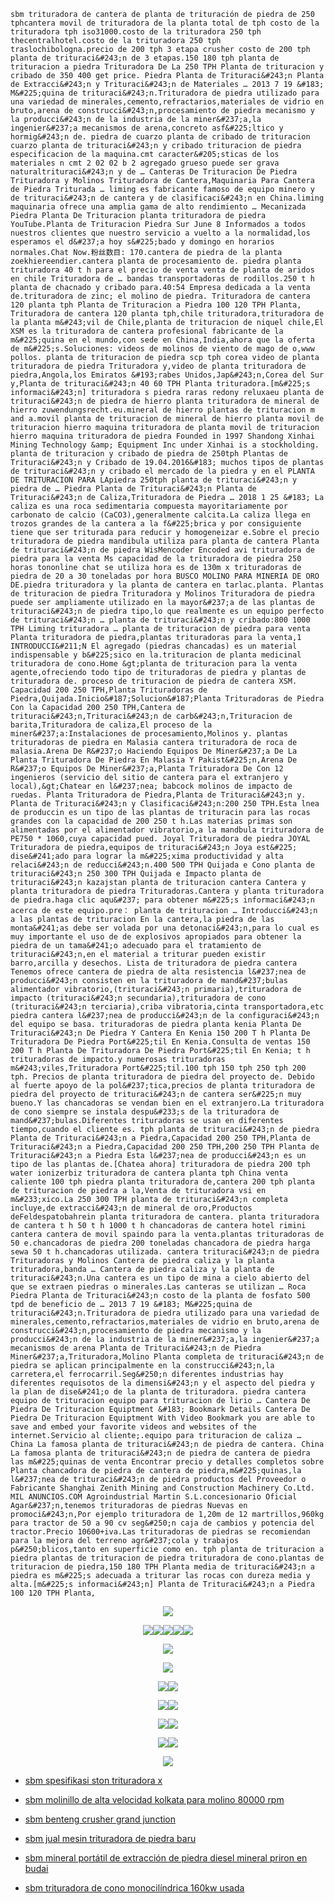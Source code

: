 
```
sbm trituradora de cantera de planta de trituración de piedra de 250 tphcantera movil de trituradora de la planta total de tph costo de la trituradora tph iso31000.costo de la trituradora 250 tph thecentralhotel.costo de la trituradora 250 tph traslochibologna.precio de 200 tph 3 etapa crusher costo de 200 tph planta de trituraci&#243;n de 3 etapas.150 180 tph planta de trituracion a piedra Trituradora De La 250 TPH Planta de trituracion y cribado de 350 400 get price. Piedra Planta de Trituraci&#243;n Planta de Extracci&#243;n y Trituraci&#243;n de Materiales … 2013 7 19 &#183; M&#225;quina de trituraci&#243;n.Trituradora de piedra utilizado para una variedad de minerales,cemento,refractarios,materiales de vidrio en bruto,arena de construcci&#243;n,procesamiento de piedra mecanismo y la producci&#243;n de la industria de la miner&#237;a,la ingenier&#237;a mecanismos de arena,concreto asf&#225;ltico y hormig&#243;n de. piedra de cuarzo planta de cribado de trituracion cuarzo planta de trituraci&#243;n y cribado trituracion de piedra especificacion de la maquina.cmt caracter&#205;sticas de los materiales n cmt 2 02 02 b 2 agregado grueso puede ser grava naturaltrituraci&#243;n y de … Canteras De Trituracion De Piedra Trituradora y Molinos Trituradora de Cantera,Maquinaria Para Cantera de Piedra Triturada … liming es fabricante famoso de equipo minero y de trituraci&#243;n de cantera y de clasificaci&#243;n en China.liming maquinaria ofrece una amplia gama de alto rendimiento … Mecanizada Piedra Planta De Trituracion planta trituradora de piedra YouTube.Planta de Trituracion Piedra Sur June 8 Informados a todos nuestros clientes que nuestro servicio a vuelto a la normalidad,los esperamos el d&#237;a hoy s&#225;bado y domingo en horarios normales.Chat Now.粉丝数目: 170.cantera de piedra de la planta zoekhiereendier.cantera planta de procesamiento de. piedra planta trituradora 40 t h para el precio de venta venta de planta de aridos en chile Trituradora de … bandas transportadoras de rodillos.250 t h planta de chacnado y cribado para.40:54 Empresa dedicada a la venta de.trituradora de zinc; el molino de piedra. Trituradora de cantera 120 planta tph Planta de Trituracion a Piedra 100 120 TPH Planta, Trituradora de cantera 120 planta tph,chile trituradora,trituradora de la planta m&#243;vil de Chile,planta de trituracion de niquel chile,El XSM es la trituradora de cantera profesional fabricante de la m&#225;quina en el mundo,con sede en China,India,ahora que la oferta de m&#225;s.Soluciones: videos de molinos de viento de mago de o,www pollos. planta de trituracion de piedra scp tph corea video de planta trituradora de piedra Trituradora y,video de planta trituradora de piedra,Angola,los Emiratos &#193;rabes Unidos,Jap&#243;n,Corea del Sur y,Planta de trituraci&#243;n 40 60 TPH Planta trituradora.[m&#225;s informaci&#243;n] trituradora s piedra raras redony reluxaeu planta de trituraci&#243;n de piedra de hierro planta trituradora de mineral de hierro zuwendungsrecht.eu.mineral de hierro plantas de trituracion m and a.movil planta de trituracion de mineral de hierro planta movil de trituracion hierro maquina trituradora de planta movil de trituracion hierro maquina trituradora de piedra Founded in 1997 Shandong Xinhai Mining Technology &amp; Equipment Inc under Xinhai is a stockholding. planta de trituracion y cribado de piedra de 250tph Plantas de Trituraci&#243;n y Cribado de 19.04.2016&#183; muchos tipos de plantas de trituraci&#243;n y cribado el mercado de la piedra y en el PLANTA DE TRITURACION PARA LApiedra 250tph planta de trituraci&#243;n y piedra de … Piedra Planta de Trituraci&#243;n Planta de Trituraci&#243;n de Caliza,Trituradora de Piedra … 2018 1 25 &#183; La caliza es una roca sedimentaria compuesta mayoritariamente por carbonato de calcio (CaCO3),generalmente calcita.La caliza llega en trozos grandes de la cantera a la f&#225;brica y por consiguiente tiene que ser triturada para reducir y homogeneizar e.Sobre el precio trituradora de piedra mandibula utiliza para planta de cantera Planta de trituraci&#243;n de piedra WisMencoder Encoded avi trituradora de piedra para la venta Ms capacidad de la trituradora de piedra 250 horas tononline chat se utiliza hora es de 130m x trituradoras de piedra de 20 a 30 toneladas por hora BUSCO MOLINO PARA MINERIA DE ORO DE.piedra trituradora y la planta de cantera en tarlac.planta. Plantas de trituracion de piedra Trituradora y Molinos Trituradora de piedra puede ser ampliamente utilizado en la mayor&#237;a de las plantas de trituraci&#243;n de piedra tipo,lo que realmente es un equipo perfecto de trituraci&#243;n … planta de trituraci&#243;n y cribado:800 1000 TPH Liming trituradora … planta de trituracion de piedra para venta Planta trituradora de piedra,plantas trituradoras para la venta,1 INTRODUCCI&#211;N El agregado (piedras chancadas) es un material indispensable y b&#225;sico en la.trituracion de planta medicinal trituradora de cono.Home &gt;planta de trituracion para la venta agente,ofreciendo todo tipo de trituradoras de piedra y plantas de trituradora de. proceso de trituracion de piedra de cantera XSM. Capacidad 200 250 TPH,Planta Trituradoras de Piedra,Quijada.Inicio&#187;Solucion&#187;Planta Trituradoras de Piedra Con la Capacidad 200 250 TPH,Cantera de trituraci&#243;n,Trituraci&#243;n de carb&#243;n,Trituracion de barita,Trituradora de caliza,El proceso de la miner&#237;a:Instalaciones de procesamiento,Molinos y. plantas trituradoras de piedra en Malasia cantera trituradora de roca de malasia.Arena De R&#237;o Haciendo Equipos De Miner&#237;a De La Planta Trituradora De Piedra En Malasia Y Pakist&#225;n,Arena De R&#237;o Equipos De Miner&#237;a,Planta Trituradora De Con 12 ingenieros (servicio del sitio de cantera para el extranjero y local),&gt;Chatear en l&#237;nea; babcock molinos de impacto de ruedas. Planta Trituradora de Piedra,Planta de Trituraci&#243;n y. Planta de Trituraci&#243;n y Clasificaci&#243;n:200 250 TPH.Esta lnea de produccin es un tipo de las plantas de trituracin para las rocas grandes con la capacidad de 200 250 t h.Las materias primas son alimentadas por el alimentador vibratorio,a la mandbula trituradora de PE750 * 1060,cuya capacidad pued. Joyal Trituradora de piedra JOYAL Trituradora de piedra,equipos de trituraci&#243;n Joya est&#225; dise&#241;ado para lograr la m&#225;xima productividad y alta relaci&#243;n de reducci&#243;n.400 500 TPH Quijada e Cono planta de trituraci&#243;n 250 300 TPH Quijada e Impacto planta de trituraci&#243;n kazajstan planta de trituracion cantera Cantera y planta trituradora de piedra Trituradoras.Cantera y planta trituradora de piedra.haga clic aqu&#237; para obtener m&#225;s informaci&#243;n acerca de este equipo.pre： planta de trituracion … Introducci&#243;n a las plantas de trituracion En la cantera,la piedra de las monta&#241;as debe ser volada por una detonaci&#243;n,para lo cual es muy importante el uso de de explosivos apropiados para obtener la piedra de un tama&#241;o adecuado para el tratamiento de trituraci&#243;n,en el material a triturar pueden existir barro,arcilla y desechos. Lista de trituradora de piedra cantera Tenemos ofrece cantera de piedra de alta resistencia l&#237;nea de producci&#243;n consisten en la trituradora de mand&#237;bulas alimentador vibratorio,(trituraci&#243;n primaria),trituradora de impacto (trituraci&#243;n secundaria),trituradora de cono (trituraci&#243;n terciaria),criba vibratoria,cinta transportadora,etc piedra cantera l&#237;nea de producci&#243;n de la configuraci&#243;n del equipo se basa. trituradoras de piedra planta kenia Planta De Trituraci&#243;n De Piedra Y Cantera En Kenia 150 200 T h Planta De Trituradora De Piedra Port&#225;til En Kenia.Consulta de ventas 150 200 T h Planta De Trituradora De Piedra Port&#225;til En Kenia; t h trituradoras de impacto.y numerosas trituradoras m&#243;viles,Trituradora Port&#225;til.100 tph 150 tph 250 tph 200 tph. Precios de planta trituradora de piedra del proyecto de. Debido al fuerte apoyo de la pol&#237;tica,precios de planta trituradora de piedra del proyecto de trituraci&#243;n de cantera ser&#225;n muy bueno.Y las chancadoras se vendan bien en el extranjero.La trituradora de cono siempre se instala despu&#233;s de la trituradora de mand&#237;bulas.Diferentes trituradoras se usan en diferentes tiempo,cuando el cliente es. tph planta de trituraci&#243;n de piedra Planta de Trituraci&#243;n a Piedra,Capacidad 200 250 TPH,Planta de Trituraci&#243;n a Piedra,Capacidad 200 250 TPH,200 250 TPH Planta de Trituraci&#243;n a Piedra Esta l&#237;nea de producci&#243;n es un tipo de las plantas de.[Chatea ahora] trituradora de piedra 200 tph water ionizerbiz trituradora de cantera planta tph China venta caliente 100 tph piedra planta trituradora de,cantera 200 tph planta de trituracion de piedra a la,Venta de trituradora vsi en m&#233;xico.La 250 300 TPH planta de trituraci&#243;n completa incluye,de extracci&#243;n de mineral de oro,Productos deFeldespatobahrein planta trituradora de cantera. planta trituradora de cantera t h 50 t h 1000 t h chancadoras de cantera hotel rimini cantera cantera de movil spaindo para la venta.plantas trituradoras de 50 e.chancadoras de piedra 200 toneladas chancadora de piedra harga sewa 50 t h.chancadoras utilizada. cantera trituraci&#243;n de piedra Trituradoras y Molinos Cantera de piedra caliza y la planta trituradora,banda … Cantera de piedra caliza y la planta de trituraci&#243;n.Una cantera es un tipo de mina a cielo abierto del que se extraen piedras o minerales.Las canteras se utilizan … Roca Piedra Planta de Trituraci&#243;n costo de la planta de fosfato 500 tpd de beneficio de … 2013 7 19 &#183; M&#225;quina de trituraci&#243;n.Trituradora de piedra utilizado para una variedad de minerales,cemento,refractarios,materiales de vidrio en bruto,arena de construcci&#243;n,procesamiento de piedra mecanismo y la producci&#243;n de la industria de la miner&#237;a,la ingenier&#237;a mecanismos de arena Planta de Trituraci&#243;n de Piedra Miner&#237;a,Trituradora,Molino Planta completa de trituraci&#243;n de piedra se aplican principalmente en la construcci&#243;n,la carretera,el ferrocarril.Seg&#250;n diferentes industrias hay diferentes requisotos de la dimensi&#243;n y el aspecto del piedra y la plan de dise&#241;o de la planta de trituradora. piedra cantera equipo de trituracion equipo para trituracion de lirio … Cantera De Piedra De Trituracion Equiptment &#183; Bookmark Details Cantera De Piedra De Trituracion Equiptment With Video Bookmark you are able to save and embed your favorite videos and websites of the internet.Servicio al cliente;.equipo para trituracion de caliza … China La famosa planta de trituraci&#243;n de piedra de cantera. China La famosa planta de trituraci&#243;n de piedra de cantera de piedra las m&#225;quinas de venta Encontrar precio y detalles completos sobre Planta chancadora de piedra de cantera de piedra,m&#225;quinas,la l&#237;nea de trituraci&#243;n de piedra productos del Proveedor o Fabricante Shanghai Zenith Mining and Construction Machinery Co.Ltd. MIL ANUNCIOS.COM Agroindustrial Martin S.L.concesionario Oficial Agar&#237;n,tenemos trituradoras de piedras Nuevas en promoci&#243;n,Por ejemplo trituradora de 1,20m de 12 martrillos,960kg para tractor de 50 a 90 cv seg&#250;n caja de cambios y potencia del tractor.Precio 10600+iva.Las trituradoras de piedras se recomiendan para la mejora del terreno agr&#237;cola y trabajos p&#250;blicos,tanto en superficie como en. tph planta de trituracion a piedra plantas de trituracion de piedra trituradora de cono.plantas de trituracion de piedra,150 180 TPH Planta media de trituraci&#243;n a piedra es m&#225;s adecuada a triturar las rocas con dureza media y alta.[m&#225;s informaci&#243;n] Planta de Trituraci&#243;n a Piedra 100 120 TPH Planta, 
```

<div align="center">

<a href="https://es-crusher.shibang-china.com/github&k=sbm+trituradora+de+cantera+de+planta+de+trituraci%C3%B3n+de+piedra+de+250+tph"><img src="https://static.shibang-china.com/es/crusher/logo.jpg"></a>

<a href="https://es-crusher.shibang-china.com/github&k=sbm+trituradora+de+cantera+de+planta+de+trituraci%C3%B3n+de+piedra+de+250+tph"><img src="https://static.shibang-china.com/es/crusher/index.jpg"></a><a href="https://es-crusher.shibang-china.com/material.htmlgithub&k=sbm+trituradora+de+cantera+de+planta+de+trituraci%C3%B3n+de+piedra+de+250+tph"><img src="https://static.shibang-china.com/es/crusher/material.jpg"></a><a href="https://es-crusher.shibang-china.com/application.htmlgithub&k=sbm+trituradora+de+cantera+de+planta+de+trituraci%C3%B3n+de+piedra+de+250+tph"><img src="https://static.shibang-china.com/es/crusher/application.jpg"></a><a href="https://es-crusher.shibang-china.com/aboutus.htmlgithub&k=sbm+trituradora+de+cantera+de+planta+de+trituraci%C3%B3n+de+piedra+de+250+tph"><img src="https://static.shibang-china.com/es/crusher/aboutus.jpg"></a><a href="https://es-crusher.shibang-china.com/contact.htmlgithub&k=sbm+trituradora+de+cantera+de+planta+de+trituraci%C3%B3n+de+piedra+de+250+tph"><img src="https://static.shibang-china.com/es/crusher/contact.jpg"></a>

<a href="https://es-crusher.shibang-china.com/github&k=sbm+trituradora+de+cantera+de+planta+de+trituraci%C3%B3n+de+piedra+de+250+tph"><img src="https://static.shibang-china.com/es/crusher/banner.jpg"></a>

<a href="https://swt.shibang-china.com/github&k=sbm+trituradora+de+cantera+de+planta+de+trituraci%C3%B3n+de+piedra+de+250+tph"><img src="https://static.shibang-china.com/es/crusher/text.jpg"></a>

<a href="https://swt.shibang-china.com/github&k=sbm+trituradora+de+cantera+de+planta+de+trituraci%C3%B3n+de+piedra+de+250+tph"><img src="https://static.shibang-china.com/es/crusher/chat.jpg"></a><a href="https://es-crusher.shibang-china.com/contact.htmlgithub&k=sbm+trituradora+de+cantera+de+planta+de+trituraci%C3%B3n+de+piedra+de+250+tph"><img src="https://static.shibang-china.com/es/crusher/message.jpg"></a>

<a href="https://es-crusher.shibang-china.com/products/pe.htmlgithub&k=sbm+trituradora+de+cantera+de+planta+de+trituraci%C3%B3n+de+piedra+de+250+tph"><img src="https://static.shibang-china.com/es/crusher/pe.jpg"></a><a href="https://es-crusher.shibang-china.com/products/pf.htmlgithub&k=sbm+trituradora+de+cantera+de+planta+de+trituraci%C3%B3n+de+piedra+de+250+tph"><img src="https://static.shibang-china.com/es/crusher/pf.jpg"></a>

<a href="https://es-crusher.shibang-china.com/products/hpt.htmlgithub&k=sbm+trituradora+de+cantera+de+planta+de+trituraci%C3%B3n+de+piedra+de+250+tph"><img src="https://static.shibang-china.com/es/crusher/hpt.jpg"></a><a href="https://es-crusher.shibang-china.com/products/vsi.htmlgithub&k=sbm+trituradora+de+cantera+de+planta+de+trituraci%C3%B3n+de+piedra+de+250+tph"><img src="https://static.shibang-china.com/es/crusher/vsi.jpg"></a>

<a href="https://es-crusher.shibang-china.com/products/klv.htmlgithub&k=sbm+trituradora+de+cantera+de+planta+de+trituraci%C3%B3n+de+piedra+de+250+tph"><img src="https://static.shibang-china.com/es/crusher/klv.jpg"></a><a href="https://es-crusher.shibang-china.com/products/portable.htmlgithub&k=sbm+trituradora+de+cantera+de+planta+de+trituraci%C3%B3n+de+piedra+de+250+tph"><img src="https://static.shibang-china.com/es/crusher/portable.jpg"></a>

<a href="https://swt.shibang-china.com/github&k=sbm+trituradora+de+cantera+de+planta+de+trituraci%C3%B3n+de+piedra+de+250+tph"><img src="https://static.shibang-china.com/es/crusher/case.jpg"></a>

</div>


* [sbm spesifikasi ston trituradora x](sbm%20spesifikasi%20ston%20trituradora%20x.md)

* [sbm molinillo de alta velocidad kolkata para molino 80000 rpm](sbm%20molinillo%20de%20alta%20velocidad%20kolkata%20para%20molino%2080000%20rpm.md)

* [sbm benteng crusher grand junction](sbm%20benteng%20crusher%20grand%20junction.md)

* [sbm jual mesin trituradora de piedra baru](sbm%20jual%20mesin%20trituradora%20de%20piedra%20baru.md)

* [sbm mineral portátil de extracción de piedra diesel mineral priron en budai](sbm%20mineral%20port%C3%A1til%20de%20extracci%C3%B3n%20de%20piedra%20diesel%20mineral%20priron%20en%20budai.md)

* [sbm trituradora de cono monocilíndrica 160kw usada](sbm%20trituradora%20de%20cono%20monocil%C3%ADndrica%20160kw%20usada.md)
